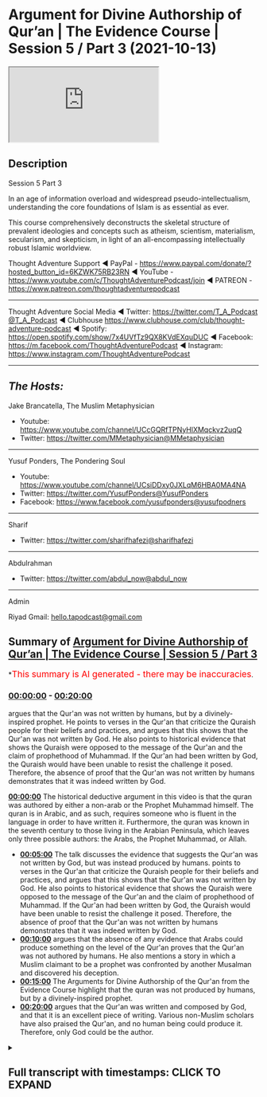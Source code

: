 # Argument for Divine Authorship of Qur’an | The Evidence Course | Session 5 / Part 3 (2021-10-13)

<iframe loading='lazy' src='https://www.youtube.com/embed/cVNx4Ubq1Dw'></iframe>

## Description

Session 5 Part 3

In an age of information overload and widespread pseudo-intellectualism, understanding the core foundations of Islam is as essential as ever. 

This course comprehensively deconstructs the skeletal structure of prevalent ideologies and concepts such as atheism, scientism, materialism, secularism, and skepticism, in light of an all-encompassing intellectually robust Islamic worldview.

Thought Adventure Support
◄ PayPal - https://www.paypal.com/donate/?hosted_button_id=6KZWK75RB23RN 
◄ YouTube - https://www.youtube.com/c/ThoughtAdventurePodcast/join
◄ PATREON - https://www.patreon.com/thoughtadventurepodcast
____________________________________________________________________

Thought Adventure Social Media
◄ Twitter: https://twitter.com/T_A_Podcast​​@T_A_Podcast
◄ Clubhouse https://www.clubhouse.com/club/thought-adventure-podcast
◄ Spotify: https://open.spotify.com/show/7x4UVfTz9QX8KVdEXquDUC
◄ Facebook: https://m.facebook.com/ThoughtAdventurePodcast
◄ Instagram: https://www.instagram.com/ThoughtAdventurePodcast​

----------------------------------------------------------------

*The Hosts:*
-----------------
Jake Brancatella, The Muslim Metaphysician

- Youtube: https://www.youtube.com/channel/UCcGQRfTPNyHlXMqckvz2uqQ
- Twitter:  https://twitter.com/MMetaphysician​​@MMetaphysician

-----------------

Yusuf Ponders, The Pondering Soul

- Youtube: https://www.youtube.com/channel/UCsiDDxy0JXLqM6HBA0MA4NA
- Twitter: https://twitter.com/YusufPonders​​@YusufPonders
- Facebook: https://www.facebook.com/yusufponders​@yusufpodners

-----------------

Sharif

- Twitter: https://twitter.com/sharifhafezi​​@sharifhafezi

-----------------

Abdulrahman

- Twitter: https://twitter.com/abdul_now​@abdul_now

-----------------

Admin

Riyad 
Gmail: hello.tapodcast@gmail.com

## Summary of [Argument for Divine Authorship of Qur’an | The Evidence Course | Session 5 / Part 3](https://www.youtube.com/watch?v=cVNx4Ubq1Dw)


*<span style="color:red; font-size:125%">This summary is AI generated - there may be inaccuracies</span>.

### [00:00:00](https://www.youtube.com/watch?v=cVNx4Ubq1Dw&t=0) - [00:20:00](https://www.youtube.com/watch?v=cVNx4Ubq1Dw&t=1200)

argues that the Qur'an was not written by humans, but by a divinely-inspired prophet. He points to verses in the Qur'an that criticize the Quraish people for their beliefs and practices, and argues that this shows that the Qur'an was not written by God. He also points to historical evidence that shows the Quraish were opposed to the message of the Qur'an and the claim of prophethood of Muhammad. If the Qur'an had been written by God, the Quraish would have been unable to resist the challenge it posed. Therefore, the absence of proof that the Qur'an was not written by humans demonstrates that it was indeed written by God.

**[00:00:00](https://www.youtube.com/watch?v=cVNx4Ubq1Dw&t=0)** The historical deductive argument in this video is that the quran was authored by either a non-arab or the Prophet Muhammad himself. The quran is in Arabic, and as such, requires someone who is fluent in the language in order to have written it. Furthermore, the quran was known in the seventh century to those living in the Arabian Peninsula, which leaves only three possible authors: the Arabs, the Prophet Muhammad, or Allah.
* **[00:05:00](https://www.youtube.com/watch?v=cVNx4Ubq1Dw&t=300)** The talk discusses the evidence that suggests the Qur'an was not written by God, but was instead produced by humans. points to verses in the Qur'an that criticize the Quraish people for their beliefs and practices, and argues that this shows that the Qur'an was not written by God. He also points to historical evidence that shows the Quraish were opposed to the message of the Qur'an and the claim of prophethood of Muhammad. If the Qur'an had been written by God, the Quraish would have been unable to resist the challenge it posed. Therefore, the absence of proof that the Qur'an was not written by humans demonstrates that it was indeed written by God.
* **[00:10:00](https://www.youtube.com/watch?v=cVNx4Ubq1Dw&t=600)** argues that the absence of any evidence that Arabs could produce something on the level of the Qur'an proves that the Qur'an was not authored by humans. He also mentions a story in which a Muslim claimant to be a prophet was confronted by another Musalman and discovered his deception.
* **[00:15:00](https://www.youtube.com/watch?v=cVNx4Ubq1Dw&t=900)** The Arguments for Divine Authorship of the Qur'an from the Evidence Course highlight that the quran was not produced by humans, but by a divinely-inspired prophet.
* **[00:20:00](https://www.youtube.com/watch?v=cVNx4Ubq1Dw&t=1200)** argues that the Qur'an was written and composed by God, and that it is an excellent piece of writing. Various non-Muslim scholars have also praised the Qur'an, and no human being could produce it. Therefore, only God could be the author.

<details><summary><h2>Full transcript with timestamps: CLICK TO EXPAND</h2></summary>

[0:00:14](https://youtu.be/cVNx4Ubq1Dw?t=14) we're going to look at the historical  
[0:00:16](https://youtu.be/cVNx4Ubq1Dw?t=16) deductive arguments understanding who  
[0:00:19](https://youtu.be/cVNx4Ubq1Dw?t=19) could have been the author of the quran  
[0:00:22](https://youtu.be/cVNx4Ubq1Dw?t=22) so one question that may remain  
[0:00:25](https://youtu.be/cVNx4Ubq1Dw?t=25) is whether the assessment of the quranic  
[0:00:26](https://youtu.be/cVNx4Ubq1Dw?t=26) linguistic mural miracle the marajasa  
[0:00:30](https://youtu.be/cVNx4Ubq1Dw?t=30) can be ascertained by a non-arabic  
[0:00:32](https://youtu.be/cVNx4Ubq1Dw?t=32) speaker  
[0:00:33](https://youtu.be/cVNx4Ubq1Dw?t=33) so in the previous video we explained in  
[0:00:35](https://youtu.be/cVNx4Ubq1Dw?t=35) a little detail  
[0:00:37](https://youtu.be/cVNx4Ubq1Dw?t=37) briefly covering the subject area about  
[0:00:39](https://youtu.be/cVNx4Ubq1Dw?t=39) how there are objective ways to analyze  
[0:00:42](https://youtu.be/cVNx4Ubq1Dw?t=42) the quranic composition but ultimately  
[0:00:45](https://youtu.be/cVNx4Ubq1Dw?t=45) this can only be assessed by those who  
[0:00:46](https://youtu.be/cVNx4Ubq1Dw?t=46) are capable in arabic language  
[0:00:49](https://youtu.be/cVNx4Ubq1Dw?t=49) so now we want to look at this  
[0:00:51](https://youtu.be/cVNx4Ubq1Dw?t=51) from a historical deductive argument in  
[0:00:54](https://youtu.be/cVNx4Ubq1Dw?t=54) order to demonstrate from a historical  
[0:00:57](https://youtu.be/cVNx4Ubq1Dw?t=57) analysis that the quran was truly a  
[0:00:59](https://youtu.be/cVNx4Ubq1Dw?t=59) revelation from allah  
[0:01:02](https://youtu.be/cVNx4Ubq1Dw?t=62) and that therefore a non-arab can look  
[0:01:04](https://youtu.be/cVNx4Ubq1Dw?t=64) at the history and understand and come  
[0:01:06](https://youtu.be/cVNx4Ubq1Dw?t=66) to the conclusion that this is indeed a  
[0:01:09](https://youtu.be/cVNx4Ubq1Dw?t=69) sign or miracle from allah  
[0:01:12](https://youtu.be/cVNx4Ubq1Dw?t=72) the essence of this argument is summed  
[0:01:14](https://youtu.be/cVNx4Ubq1Dw?t=74) up by understanding that and this is  
[0:01:17](https://youtu.be/cVNx4Ubq1Dw?t=77) really important  
[0:01:18](https://youtu.be/cVNx4Ubq1Dw?t=78) if you have will to perform an action so  
[0:01:21](https://youtu.be/cVNx4Ubq1Dw?t=81) if you have this intention this desire  
[0:01:23](https://youtu.be/cVNx4Ubq1Dw?t=83) this drive to perform the action if you  
[0:01:25](https://youtu.be/cVNx4Ubq1Dw?t=85) have the will to perform an action  
[0:01:27](https://youtu.be/cVNx4Ubq1Dw?t=87) and secondly  
[0:01:29](https://youtu.be/cVNx4Ubq1Dw?t=89) you have the capability of doing the  
[0:01:32](https://youtu.be/cVNx4Ubq1Dw?t=92) action  
[0:01:33](https://youtu.be/cVNx4Ubq1Dw?t=93) then what will inevitably follow  
[0:01:36](https://youtu.be/cVNx4Ubq1Dw?t=96) the action so if you have will plus  
[0:01:38](https://youtu.be/cVNx4Ubq1Dw?t=98) capability equals the action that's the  
[0:01:40](https://youtu.be/cVNx4Ubq1Dw?t=100) point that you know we need to remember  
[0:01:42](https://youtu.be/cVNx4Ubq1Dw?t=102) and think about throughout this video  
[0:01:45](https://youtu.be/cVNx4Ubq1Dw?t=105) we know that the quran  
[0:01:48](https://youtu.be/cVNx4Ubq1Dw?t=108) was the first was first known to  
[0:01:49](https://youtu.be/cVNx4Ubq1Dw?t=109) humanity in the seventh century so you  
[0:01:51](https://youtu.be/cVNx4Ubq1Dw?t=111) know if we go back every generation from  
[0:01:53](https://youtu.be/cVNx4Ubq1Dw?t=113) our generation people mentioned the  
[0:01:55](https://youtu.be/cVNx4Ubq1Dw?t=115) quran  
[0:01:56](https://youtu.be/cVNx4Ubq1Dw?t=116) previous one the previous one and so on  
[0:01:58](https://youtu.be/cVNx4Ubq1Dw?t=118) so forth and you go back throughout the  
[0:02:00](https://youtu.be/cVNx4Ubq1Dw?t=120) whole of the centuries they all referred  
[0:02:02](https://youtu.be/cVNx4Ubq1Dw?t=122) to a book that the muslims believed in  
[0:02:03](https://youtu.be/cVNx4Ubq1Dw?t=123) called the quran up until the 7th  
[0:02:05](https://youtu.be/cVNx4Ubq1Dw?t=125) century you go before the seventh  
[0:02:07](https://youtu.be/cVNx4Ubq1Dw?t=127) century no mention of quran after the  
[0:02:09](https://youtu.be/cVNx4Ubq1Dw?t=129) seventh century they start to mention  
[0:02:10](https://youtu.be/cVNx4Ubq1Dw?t=130) the quran  
[0:02:12](https://youtu.be/cVNx4Ubq1Dw?t=132) so the question is secondly we also know  
[0:02:15](https://youtu.be/cVNx4Ubq1Dw?t=135) that the quran was known to the people  
[0:02:17](https://youtu.be/cVNx4Ubq1Dw?t=137) of the arabian peninsula in peninsula in  
[0:02:20](https://youtu.be/cVNx4Ubq1Dw?t=140) the second in the seventh century  
[0:02:23](https://youtu.be/cVNx4Ubq1Dw?t=143) so we have ample air testimonial  
[0:02:25](https://youtu.be/cVNx4Ubq1Dw?t=145) evidence to demonstrate you know  
[0:02:27](https://youtu.be/cVNx4Ubq1Dw?t=147) historical evidence narrations you know  
[0:02:30](https://youtu.be/cVNx4Ubq1Dw?t=150) even written evidence that the quran in  
[0:02:33](https://youtu.be/cVNx4Ubq1Dw?t=153) the seventh century was revealed or was  
[0:02:35](https://youtu.be/cVNx4Ubq1Dw?t=155) was known to those people in the arabian  
[0:02:37](https://youtu.be/cVNx4Ubq1Dw?t=157) peninsula so the question we're going to  
[0:02:40](https://youtu.be/cVNx4Ubq1Dw?t=160) look at is in the seventh century  
[0:02:44](https://youtu.be/cVNx4Ubq1Dw?t=164) in the arab arabian peninsula the hijas  
[0:02:47](https://youtu.be/cVNx4Ubq1Dw?t=167) who could have been the possible author  
[0:02:49](https://youtu.be/cVNx4Ubq1Dw?t=169) of the quran  
[0:02:50](https://youtu.be/cVNx4Ubq1Dw?t=170) well we have four possible authors  
[0:02:52](https://youtu.be/cVNx4Ubq1Dw?t=172) one it could be a non-arab  
[0:02:55](https://youtu.be/cVNx4Ubq1Dw?t=175) or the non-arabs  
[0:02:57](https://youtu.be/cVNx4Ubq1Dw?t=177) secondly it could be the arabs who  
[0:02:59](https://youtu.be/cVNx4Ubq1Dw?t=179) produced the quran  
[0:03:00](https://youtu.be/cVNx4Ubq1Dw?t=180) thirdly it could be the prophet muhammad  
[0:03:02](https://youtu.be/cVNx4Ubq1Dw?t=182) sallallahu alaihi wasallam or fourthly  
[0:03:06](https://youtu.be/cVNx4Ubq1Dw?t=186) it could be allah  
[0:03:08](https://youtu.be/cVNx4Ubq1Dw?t=188) these are the only four possible authors  
[0:03:10](https://youtu.be/cVNx4Ubq1Dw?t=190) of the quran within the seventh century  
[0:03:13](https://youtu.be/cVNx4Ubq1Dw?t=193) in the arabian peninsula  
[0:03:15](https://youtu.be/cVNx4Ubq1Dw?t=195) where we can easily discount that the  
[0:03:17](https://youtu.be/cVNx4Ubq1Dw?t=197) non-arabs could have been the author of  
[0:03:19](https://youtu.be/cVNx4Ubq1Dw?t=199) the quran the quran is in arabic and  
[0:03:22](https://youtu.be/cVNx4Ubq1Dw?t=202) thus requires someone who is aware of  
[0:03:24](https://youtu.be/cVNx4Ubq1Dw?t=204) the arabic language is an obvious point  
[0:03:26](https://youtu.be/cVNx4Ubq1Dw?t=206) plus living in the arabian peninsula in  
[0:03:29](https://youtu.be/cVNx4Ubq1Dw?t=209) the 7th century so a non-arab by  
[0:03:31](https://youtu.be/cVNx4Ubq1Dw?t=211) definition who doesn't know arabic yeah  
[0:03:33](https://youtu.be/cVNx4Ubq1Dw?t=213) will not be the author of this the quran  
[0:03:37](https://youtu.be/cVNx4Ubq1Dw?t=217) this now leaves us with three possible  
[0:03:39](https://youtu.be/cVNx4Ubq1Dw?t=219) authors  
[0:03:40](https://youtu.be/cVNx4Ubq1Dw?t=220) for the quran well could the quran have  
[0:03:44](https://youtu.be/cVNx4Ubq1Dw?t=224) been produced by the arabs of that time  
[0:03:47](https://youtu.be/cVNx4Ubq1Dw?t=227) we know that the arabs were experts in  
[0:03:49](https://youtu.be/cVNx4Ubq1Dw?t=229) the arabic language  
[0:03:51](https://youtu.be/cVNx4Ubq1Dw?t=231) we mentioned in the previous videos that  
[0:03:53](https://youtu.be/cVNx4Ubq1Dw?t=233) the arabs prized language to a high  
[0:03:55](https://youtu.be/cVNx4Ubq1Dw?t=235) degree  
[0:03:56](https://youtu.be/cVNx4Ubq1Dw?t=236) composition of poetry was the method of  
[0:03:58](https://youtu.be/cVNx4Ubq1Dw?t=238) preserving their history they held  
[0:04:00](https://youtu.be/cVNx4Ubq1Dw?t=240) competitions over who produced the best  
[0:04:02](https://youtu.be/cVNx4Ubq1Dw?t=242) poetry  
[0:04:03](https://youtu.be/cVNx4Ubq1Dw?t=243) they had specialist poetry judges who  
[0:04:06](https://youtu.be/cVNx4Ubq1Dw?t=246) could adjudicate the verses that were  
[0:04:08](https://youtu.be/cVNx4Ubq1Dw?t=248) being produced they'd be specially  
[0:04:10](https://youtu.be/cVNx4Ubq1Dw?t=250) allocated areas in place like mecca in  
[0:04:13](https://youtu.be/cVNx4Ubq1Dw?t=253) the the market places where poets would  
[0:04:15](https://youtu.be/cVNx4Ubq1Dw?t=255) you know  
[0:04:16](https://youtu.be/cVNx4Ubq1Dw?t=256) gather the people and start reciting  
[0:04:18](https://youtu.be/cVNx4Ubq1Dw?t=258) poetry and the best of them would  
[0:04:20](https://youtu.be/cVNx4Ubq1Dw?t=260) achieve wealth and fame  
[0:04:22](https://youtu.be/cVNx4Ubq1Dw?t=262) they'd even send their children into the  
[0:04:24](https://youtu.be/cVNx4Ubq1Dw?t=264) desert in order to preserve and develop  
[0:04:26](https://youtu.be/cVNx4Ubq1Dw?t=266) the arabic language so they would send  
[0:04:28](https://youtu.be/cVNx4Ubq1Dw?t=268) them to the bedouin tribes and the  
[0:04:30](https://youtu.be/cVNx4Ubq1Dw?t=270) bedouin tribes would raise their  
[0:04:31](https://youtu.be/cVNx4Ubq1Dw?t=271) children in order one of the reasons why  
[0:04:33](https://youtu.be/cVNx4Ubq1Dw?t=273) was to preserve the arabic language to  
[0:04:35](https://youtu.be/cVNx4Ubq1Dw?t=275) make the arabic language strong and pure  
[0:04:38](https://youtu.be/cVNx4Ubq1Dw?t=278) before they come back into the cities  
[0:04:39](https://youtu.be/cVNx4Ubq1Dw?t=279) and towns  
[0:04:41](https://youtu.be/cVNx4Ubq1Dw?t=281) and we know through multiple testimonial  
[0:04:43](https://youtu.be/cVNx4Ubq1Dw?t=283) evidence about how important language  
[0:04:45](https://youtu.be/cVNx4Ubq1Dw?t=285) was to their arabs and how they would  
[0:04:47](https://youtu.be/cVNx4Ubq1Dw?t=287) produce great works of poachers as i  
[0:04:48](https://youtu.be/cVNx4Ubq1Dw?t=288) mentioned  
[0:04:49](https://youtu.be/cVNx4Ubq1Dw?t=289) you know for example an example of this  
[0:04:52](https://youtu.be/cVNx4Ubq1Dw?t=292) is the famous le cat the more alike are  
[0:04:55](https://youtu.be/cVNx4Ubq1Dw?t=295) the seven hanging poems that were  
[0:04:58](https://youtu.be/cVNx4Ubq1Dw?t=298) hung inside the kaaba they were  
[0:04:59](https://youtu.be/cVNx4Ubq1Dw?t=299) considered the best of the best poetry  
[0:05:02](https://youtu.be/cVNx4Ubq1Dw?t=302) they were the standard by which you  
[0:05:03](https://youtu.be/cVNx4Ubq1Dw?t=303) would judge other poems uh and poetry uh  
[0:05:07](https://youtu.be/cVNx4Ubq1Dw?t=307) against  
[0:05:09](https://youtu.be/cVNx4Ubq1Dw?t=309) so we certainly can consider the arabs  
[0:05:11](https://youtu.be/cVNx4Ubq1Dw?t=311) had a high degree of capability in the  
[0:05:13](https://youtu.be/cVNx4Ubq1Dw?t=313) language there were the experts secondly  
[0:05:16](https://youtu.be/cVNx4Ubq1Dw?t=316) we also know that the arabs were  
[0:05:18](https://youtu.be/cVNx4Ubq1Dw?t=318) challenged by the beliefs  
[0:05:20](https://youtu.be/cVNx4Ubq1Dw?t=320) and the linguistic miracle of the quran  
[0:05:23](https://youtu.be/cVNx4Ubq1Dw?t=323) the arabs were pagan polytheists they  
[0:05:25](https://youtu.be/cVNx4Ubq1Dw?t=325) worshipped many idols they saw  
[0:05:27](https://youtu.be/cVNx4Ubq1Dw?t=327) monotheistic message of the quran as a  
[0:05:29](https://youtu.be/cVNx4Ubq1Dw?t=329) direct challenge to their belief values  
[0:05:32](https://youtu.be/cVNx4Ubq1Dw?t=332) and practices  
[0:05:34](https://youtu.be/cVNx4Ubq1Dw?t=334) furthermore some of their practices was  
[0:05:37](https://youtu.be/cVNx4Ubq1Dw?t=337) severely criticized within the quran and  
[0:05:39](https://youtu.be/cVNx4Ubq1Dw?t=339) the sunnah and the examples and the  
[0:05:41](https://youtu.be/cVNx4Ubq1Dw?t=341) statements of the prophet sallallahu  
[0:05:43](https://youtu.be/cVNx4Ubq1Dw?t=343) alaihi wasallam for example the way they  
[0:05:45](https://youtu.be/cVNx4Ubq1Dw?t=345) buried the daughters alive the way the  
[0:05:47](https://youtu.be/cVNx4Ubq1Dw?t=347) rich and the powerful of mecca known as  
[0:05:49](https://youtu.be/cVNx4Ubq1Dw?t=349) the quraish they were criticized for  
[0:05:51](https://youtu.be/cVNx4Ubq1Dw?t=351) their exploitative practices like the  
[0:05:53](https://youtu.be/cVNx4Ubq1Dw?t=353) way they treated  
[0:05:55](https://youtu.be/cVNx4Ubq1Dw?t=355) the weak the poor the orphans or the  
[0:05:58](https://youtu.be/cVNx4Ubq1Dw?t=358) slaves at that time how tribalism was  
[0:06:00](https://youtu.be/cVNx4Ubq1Dw?t=360) rampant within society that created war  
[0:06:02](https://youtu.be/cVNx4Ubq1Dw?t=362) and division all the economic  
[0:06:04](https://youtu.be/cVNx4Ubq1Dw?t=364) malpractices and the cheating in the  
[0:06:06](https://youtu.be/cVNx4Ubq1Dw?t=366) marketplace places  
[0:06:08](https://youtu.be/cVNx4Ubq1Dw?t=368) so the quran criticized all this this  
[0:06:10](https://youtu.be/cVNx4Ubq1Dw?t=370) was part of the message of islam it  
[0:06:11](https://youtu.be/cVNx4Ubq1Dw?t=371) shook the society the quran also  
[0:06:14](https://youtu.be/cVNx4Ubq1Dw?t=374) criticized the corrupt leadership of  
[0:06:16](https://youtu.be/cVNx4Ubq1Dw?t=376) quraish by name like abu lahab or others  
[0:06:19](https://youtu.be/cVNx4Ubq1Dw?t=379) by implication like  
[0:06:22](https://youtu.be/cVNx4Ubq1Dw?t=382) or abu jahl and others so the quran was  
[0:06:25](https://youtu.be/cVNx4Ubq1Dw?t=385) revealed to a people held beliefs values  
[0:06:27](https://youtu.be/cVNx4Ubq1Dw?t=387) and practices that were severely  
[0:06:29](https://youtu.be/cVNx4Ubq1Dw?t=389) criticized  
[0:06:30](https://youtu.be/cVNx4Ubq1Dw?t=390) it wasn't surprising then that the  
[0:06:32](https://youtu.be/cVNx4Ubq1Dw?t=392) people in particular the powerful elite  
[0:06:36](https://youtu.be/cVNx4Ubq1Dw?t=396) in mecca and the arabian peninsula  
[0:06:38](https://youtu.be/cVNx4Ubq1Dw?t=398) opposed the message of the quran and the  
[0:06:41](https://youtu.be/cVNx4Ubq1Dw?t=401) the claim of prophethood of the prophet  
[0:06:43](https://youtu.be/cVNx4Ubq1Dw?t=403) muhammad sallallahu alaihi wasallam and  
[0:06:45](https://youtu.be/cVNx4Ubq1Dw?t=405) they oppose the prophet we know this  
[0:06:47](https://youtu.be/cVNx4Ubq1Dw?t=407) from the the historical narratives and  
[0:06:50](https://youtu.be/cVNx4Ubq1Dw?t=410) historical narrations they slandered the  
[0:06:52](https://youtu.be/cVNx4Ubq1Dw?t=412) prophet sallam they attacked the prophet  
[0:06:54](https://youtu.be/cVNx4Ubq1Dw?t=414) sallallahu alaihi wasallam they attacked  
[0:06:56](https://youtu.be/cVNx4Ubq1Dw?t=416) tortured and killed the companions  
[0:06:58](https://youtu.be/cVNx4Ubq1Dw?t=418) around the prophet sallallahu alaihi  
[0:06:59](https://youtu.be/cVNx4Ubq1Dw?t=419) wasallam they boycotted the prophet  
[0:07:01](https://youtu.be/cVNx4Ubq1Dw?t=421) sallallahu alaihi wasallam and his  
[0:07:02](https://youtu.be/cVNx4Ubq1Dw?t=422) followers in mecca and they even  
[0:07:04](https://youtu.be/cVNx4Ubq1Dw?t=424) conspired in the end before his  
[0:07:06](https://youtu.be/cVNx4Ubq1Dw?t=426) immigration uh to assassinate the sallam  
[0:07:10](https://youtu.be/cVNx4Ubq1Dw?t=430) later on when the prophet sallam you  
[0:07:12](https://youtu.be/cVNx4Ubq1Dw?t=432) know established an islamic state in  
[0:07:14](https://youtu.be/cVNx4Ubq1Dw?t=434) medina they send their armies to fight  
[0:07:16](https://youtu.be/cVNx4Ubq1Dw?t=436) against apostle and islam to stop islam  
[0:07:20](https://youtu.be/cVNx4Ubq1Dw?t=440) and the message  
[0:07:21](https://youtu.be/cVNx4Ubq1Dw?t=441) of the quran so what does this tell us  
[0:07:24](https://youtu.be/cVNx4Ubq1Dw?t=444) it tells us there was clearly a will  
[0:07:28](https://youtu.be/cVNx4Ubq1Dw?t=448) a desire to see islam destroyed  
[0:07:31](https://youtu.be/cVNx4Ubq1Dw?t=451) the quran only challenged the quraysh in  
[0:07:33](https://youtu.be/cVNx4Ubq1Dw?t=453) the arab society's beliefs values but  
[0:07:35](https://youtu.be/cVNx4Ubq1Dw?t=455) also made an audacious claim  
[0:07:38](https://youtu.be/cVNx4Ubq1Dw?t=458) about how to destroy islam how to  
[0:07:41](https://youtu.be/cVNx4Ubq1Dw?t=461) challenge the quran and refute the  
[0:07:44](https://youtu.be/cVNx4Ubq1Dw?t=464) prophethood of the prophet sallallahu  
[0:07:46](https://youtu.be/cVNx4Ubq1Dw?t=466) alaihi wasallam so the quran is turning  
[0:07:48](https://youtu.be/cVNx4Ubq1Dw?t=468) around and saying well if you don't  
[0:07:49](https://youtu.be/cVNx4Ubq1Dw?t=469) believe that this book  
[0:07:51](https://youtu.be/cVNx4Ubq1Dw?t=471) is in revelation then produce one surah  
[0:07:55](https://youtu.be/cVNx4Ubq1Dw?t=475) like it and we know that the shortest  
[0:07:57](https://youtu.be/cVNx4Ubq1Dw?t=477) surah of the quran  
[0:08:01](https://youtu.be/cVNx4Ubq1Dw?t=481) three sentences long that's all  
[0:08:03](https://youtu.be/cVNx4Ubq1Dw?t=483) this is all they had to produce three  
[0:08:06](https://youtu.be/cVNx4Ubq1Dw?t=486) sentences that match the eloquence of  
[0:08:08](https://youtu.be/cVNx4Ubq1Dw?t=488) the quran using the rules of the ballara  
[0:08:11](https://youtu.be/cVNx4Ubq1Dw?t=491) known to the arabs at the time at least  
[0:08:13](https://youtu.be/cVNx4Ubq1Dw?t=493) implicitly and as a result they would  
[0:08:16](https://youtu.be/cVNx4Ubq1Dw?t=496) have demonstrated that the quran is not  
[0:08:18](https://youtu.be/cVNx4Ubq1Dw?t=498) inimitable is not miraculous but was  
[0:08:21](https://youtu.be/cVNx4Ubq1Dw?t=501) within human production and therefore  
[0:08:23](https://youtu.be/cVNx4Ubq1Dw?t=503) was not from allah  
[0:08:26](https://youtu.be/cVNx4Ubq1Dw?t=506) so it's a bold challenge that the quran  
[0:08:28](https://youtu.be/cVNx4Ubq1Dw?t=508) allah is making  
[0:08:30](https://youtu.be/cVNx4Ubq1Dw?t=510) you know and so it becomes very  
[0:08:33](https://youtu.be/cVNx4Ubq1Dw?t=513) easy in our minds to realize that hold  
[0:08:35](https://youtu.be/cVNx4Ubq1Dw?t=515) on  
[0:08:36](https://youtu.be/cVNx4Ubq1Dw?t=516) if they had that strong desire to  
[0:08:38](https://youtu.be/cVNx4Ubq1Dw?t=518) destroy islam  
[0:08:39](https://youtu.be/cVNx4Ubq1Dw?t=519) and they had the capability in the  
[0:08:41](https://youtu.be/cVNx4Ubq1Dw?t=521) arabic language but they did not produce  
[0:08:44](https://youtu.be/cVNx4Ubq1Dw?t=524) the verse the surah of quran like also a  
[0:08:48](https://youtu.be/cVNx4Ubq1Dw?t=528) surah like the quran three sentences  
[0:08:51](https://youtu.be/cVNx4Ubq1Dw?t=531) like a surah of  
[0:08:52](https://youtu.be/cVNx4Ubq1Dw?t=532) quran then it demonstrates that actually  
[0:08:57](https://youtu.be/cVNx4Ubq1Dw?t=537) you know there was there's something  
[0:08:59](https://youtu.be/cVNx4Ubq1Dw?t=539) here  
[0:09:00](https://youtu.be/cVNx4Ubq1Dw?t=540) maybe they didn't have the capability to  
[0:09:02](https://youtu.be/cVNx4Ubq1Dw?t=542) produce it  
[0:09:03](https://youtu.be/cVNx4Ubq1Dw?t=543) romani who was a 10th century scholar  
[0:09:05](https://youtu.be/cVNx4Ubq1Dw?t=545) stated the inimitability of the quran is  
[0:09:08](https://youtu.be/cVNx4Ubq1Dw?t=548) manifested by the fact that despite a  
[0:09:10](https://youtu.be/cVNx4Ubq1Dw?t=550) huge number of claimants and a dire need  
[0:09:13](https://youtu.be/cVNx4Ubq1Dw?t=553) to respond the challenge was never taken  
[0:09:15](https://youtu.be/cVNx4Ubq1Dw?t=555) up it was never met  
[0:09:17](https://youtu.be/cVNx4Ubq1Dw?t=557) if then they met the challenge if so if  
[0:09:20](https://youtu.be/cVNx4Ubq1Dw?t=560) they actually did meet the challenge of  
[0:09:21](https://youtu.be/cVNx4Ubq1Dw?t=561) the quran  
[0:09:23](https://youtu.be/cVNx4Ubq1Dw?t=563) it would be clear  
[0:09:26](https://youtu.be/cVNx4Ubq1Dw?t=566) that with their desire to destroy islam  
[0:09:28](https://youtu.be/cVNx4Ubq1Dw?t=568) they would have spread this  
[0:09:30](https://youtu.be/cVNx4Ubq1Dw?t=570) far and wide across the arabian  
[0:09:31](https://youtu.be/cVNx4Ubq1Dw?t=571) peninsula we have met the challenge of  
[0:09:34](https://youtu.be/cVNx4Ubq1Dw?t=574) the quran we have imitated something  
[0:09:35](https://youtu.be/cVNx4Ubq1Dw?t=575) like a surah of the quran  
[0:09:38](https://youtu.be/cVNx4Ubq1Dw?t=578) so therefore  
[0:09:40](https://youtu.be/cVNx4Ubq1Dw?t=580) you know it's a simple it's a simple but  
[0:09:42](https://youtu.be/cVNx4Ubq1Dw?t=582) profound point but if we can say that  
[0:09:45](https://youtu.be/cVNx4Ubq1Dw?t=585) if we say that the absence of proof  
[0:09:48](https://youtu.be/cVNx4Ubq1Dw?t=588) or the absence of the proof of of  
[0:09:50](https://youtu.be/cVNx4Ubq1Dw?t=590) something that challenges the quran has  
[0:09:52](https://youtu.be/cVNx4Ubq1Dw?t=592) been met hasn't been met  
[0:09:54](https://youtu.be/cVNx4Ubq1Dw?t=594) then there is proof for its absence let  
[0:09:56](https://youtu.be/cVNx4Ubq1Dw?t=596) me just rephrase that  
[0:09:58](https://youtu.be/cVNx4Ubq1Dw?t=598) the absence of proof is proof for its  
[0:10:01](https://youtu.be/cVNx4Ubq1Dw?t=601) absence what do i mean by this the  
[0:10:03](https://youtu.be/cVNx4Ubq1Dw?t=603) absence of the fact that there is  
[0:10:04](https://youtu.be/cVNx4Ubq1Dw?t=604) something that challenges the quran by  
[0:10:06](https://youtu.be/cVNx4Ubq1Dw?t=606) the best of the arabs is a proof that  
[0:10:09](https://youtu.be/cVNx4Ubq1Dw?t=609) the arabs could not challenge the quran  
[0:10:12](https://youtu.be/cVNx4Ubq1Dw?t=612) they wanted to destroy islam they had  
[0:10:14](https://youtu.be/cVNx4Ubq1Dw?t=614) the capability in arabic language they  
[0:10:16](https://youtu.be/cVNx4Ubq1Dw?t=616) had the desire but they didn't have the  
[0:10:19](https://youtu.be/cVNx4Ubq1Dw?t=619) ability to produce anything on the level  
[0:10:21](https://youtu.be/cVNx4Ubq1Dw?t=621) of the quran  
[0:10:23](https://youtu.be/cVNx4Ubq1Dw?t=623) so we can see therefore  
[0:10:36](https://youtu.be/cVNx4Ubq1Dw?t=636) he commented upon this point he said in  
[0:10:38](https://youtu.be/cVNx4Ubq1Dw?t=638) spite of their strong motivation on  
[0:10:40](https://youtu.be/cVNx4Ubq1Dw?t=640) account of their tribal pride and  
[0:10:42](https://youtu.be/cVNx4Ubq1Dw?t=642) opposition to islam and in spite of the  
[0:10:44](https://youtu.be/cVNx4Ubq1Dw?t=644) fact that meeting the challenge would  
[0:10:46](https://youtu.be/cVNx4Ubq1Dw?t=646) have been easier for them  
[0:10:48](https://youtu.be/cVNx4Ubq1Dw?t=648) than fighting the muslims like engaging  
[0:10:49](https://youtu.be/cVNx4Ubq1Dw?t=649) the muslims in battle as they did all  
[0:10:51](https://youtu.be/cVNx4Ubq1Dw?t=651) needs to lose eventually that all they  
[0:10:54](https://youtu.be/cVNx4Ubq1Dw?t=654) had to do is meet the challenges of  
[0:10:55](https://youtu.be/cVNx4Ubq1Dw?t=655) quran but they didn't and that is an  
[0:10:57](https://youtu.be/cVNx4Ubq1Dw?t=657) indication that they couldn't produce  
[0:11:00](https://youtu.be/cVNx4Ubq1Dw?t=660) something like the quran like i said if  
[0:11:02](https://youtu.be/cVNx4Ubq1Dw?t=662) you have will  
[0:11:04](https://youtu.be/cVNx4Ubq1Dw?t=664) either desire the intention to do  
[0:11:06](https://youtu.be/cVNx4Ubq1Dw?t=666) something and you have the capability  
[0:11:08](https://youtu.be/cVNx4Ubq1Dw?t=668) you're going to get an action if you  
[0:11:10](https://youtu.be/cVNx4Ubq1Dw?t=670) don't have an action  
[0:11:11](https://youtu.be/cVNx4Ubq1Dw?t=671) which in this situation is a replication  
[0:11:13](https://youtu.be/cVNx4Ubq1Dw?t=673) of the quran or something like the quran  
[0:11:16](https://youtu.be/cVNx4Ubq1Dw?t=676) but you do know you have the will  
[0:11:18](https://youtu.be/cVNx4Ubq1Dw?t=678) then what is missing in the equation  
[0:11:21](https://youtu.be/cVNx4Ubq1Dw?t=681) capability i the ability to produce  
[0:11:23](https://youtu.be/cVNx4Ubq1Dw?t=683) something like the quran  
[0:11:26](https://youtu.be/cVNx4Ubq1Dw?t=686) and we also know from various statements  
[0:11:28](https://youtu.be/cVNx4Ubq1Dw?t=688) from the arabs at the time that actually  
[0:11:30](https://youtu.be/cVNx4Ubq1Dw?t=690) testified to the superior nature of the  
[0:11:32](https://youtu.be/cVNx4Ubq1Dw?t=692) quranic language for example  
[0:11:36](https://youtu.be/cVNx4Ubq1Dw?t=696) you know he replied about the quran he  
[0:11:38](https://youtu.be/cVNx4Ubq1Dw?t=698) goes what can i possibly say there is  
[0:11:41](https://youtu.be/cVNx4Ubq1Dw?t=701) not a single man who is more  
[0:11:43](https://youtu.be/cVNx4Ubq1Dw?t=703) knowledgeable of poetry or prose than i  
[0:11:45](https://youtu.be/cVNx4Ubq1Dw?t=705) or even that of the jinn and by allah  
[0:11:48](https://youtu.be/cVNx4Ubq1Dw?t=708) what he says bears no resemblance to  
[0:11:50](https://youtu.be/cVNx4Ubq1Dw?t=710) these things by allah what he says i the  
[0:11:54](https://youtu.be/cVNx4Ubq1Dw?t=714) quran has a sweetness to it and a charm  
[0:11:56](https://youtu.be/cVNx4Ubq1Dw?t=716) upon it the highest part of it is  
[0:11:59](https://youtu.be/cVNx4Ubq1Dw?t=719) fruitful and the lowest part of it is  
[0:12:01](https://youtu.be/cVNx4Ubq1Dw?t=721) gushing forth with bounty it dominates  
[0:12:04](https://youtu.be/cVNx4Ubq1Dw?t=724) and cannot be dominated and it crushes  
[0:12:06](https://youtu.be/cVNx4Ubq1Dw?t=726) all that  
[0:12:07](https://youtu.be/cVNx4Ubq1Dw?t=727) is under  
[0:12:08](https://youtu.be/cVNx4Ubq1Dw?t=728) it so it should be also noted that  
[0:12:11](https://youtu.be/cVNx4Ubq1Dw?t=731) this quote from  
[0:12:14](https://youtu.be/cVNx4Ubq1Dw?t=734) who's testifying to the superiority of  
[0:12:15](https://youtu.be/cVNx4Ubq1Dw?t=735) the quran actually remained an ardent  
[0:12:18](https://youtu.be/cVNx4Ubq1Dw?t=738) opponent to the prophet sallallahu  
[0:12:19](https://youtu.be/cVNx4Ubq1Dw?t=739) alaihi wasallam he was one of the  
[0:12:21](https://youtu.be/cVNx4Ubq1Dw?t=741) leaders of the quraish but there were  
[0:12:24](https://youtu.be/cVNx4Ubq1Dw?t=744) other people  
[0:12:25](https://youtu.be/cVNx4Ubq1Dw?t=745) who were poets at that time like  
[0:12:27](https://youtu.be/cVNx4Ubq1Dw?t=747) atafailadosi  
[0:12:29](https://youtu.be/cVNx4Ubq1Dw?t=749) like  
[0:12:32](https://youtu.be/cVNx4Ubq1Dw?t=752) he was  
[0:12:34](https://youtu.be/cVNx4Ubq1Dw?t=754) he was one of those people who is one of  
[0:12:36](https://youtu.be/cVNx4Ubq1Dw?t=756) the authors of the seven of one of the  
[0:12:38](https://youtu.be/cVNx4Ubq1Dw?t=758) seven poems that was hanging in the  
[0:12:40](https://youtu.be/cVNx4Ubq1Dw?t=760) kaaba and yet when he heard sur tul  
[0:12:43](https://youtu.be/cVNx4Ubq1Dw?t=763) khalthar recited to him  
[0:12:46](https://youtu.be/cVNx4Ubq1Dw?t=766) he was shocked by and he embraced islam  
[0:12:48](https://youtu.be/cVNx4Ubq1Dw?t=768) similar to philadelphia in the story  
[0:12:50](https://youtu.be/cVNx4Ubq1Dw?t=770) about how when he heard the verse of  
[0:12:52](https://youtu.be/cVNx4Ubq1Dw?t=772) quran he was known for his language  
[0:12:54](https://youtu.be/cVNx4Ubq1Dw?t=774) poetry and education he embraced islam  
[0:12:57](https://youtu.be/cVNx4Ubq1Dw?t=777) or the story of um who after hearing the  
[0:12:59](https://youtu.be/cVNx4Ubq1Dw?t=779) first seven or so verses of surah taha  
[0:13:02](https://youtu.be/cVNx4Ubq1Dw?t=782) embraced islam  
[0:13:05](https://youtu.be/cVNx4Ubq1Dw?t=785) now someone might claim  
[0:13:07](https://youtu.be/cVNx4Ubq1Dw?t=787) why don't we uh  
[0:13:09](https://youtu.be/cVNx4Ubq1Dw?t=789) someone might claim that the reason why  
[0:13:11](https://youtu.be/cVNx4Ubq1Dw?t=791) we don't have  
[0:13:12](https://youtu.be/cVNx4Ubq1Dw?t=792) uh you know a verse is comparable to the  
[0:13:15](https://youtu.be/cVNx4Ubq1Dw?t=795) quran is because the muslims destroyed  
[0:13:17](https://youtu.be/cVNx4Ubq1Dw?t=797) all challenges against the quran  
[0:13:19](https://youtu.be/cVNx4Ubq1Dw?t=799) somebody came produced the child they  
[0:13:21](https://youtu.be/cVNx4Ubq1Dw?t=801) killed him off before he could spread it  
[0:13:23](https://youtu.be/cVNx4Ubq1Dw?t=803) but the quraysh  
[0:13:25](https://youtu.be/cVNx4Ubq1Dw?t=805) had 13 years  
[0:13:27](https://youtu.be/cVNx4Ubq1Dw?t=807) before the migration the hijrah of the  
[0:13:29](https://youtu.be/cVNx4Ubq1Dw?t=809) prophet sallallahu alaihi wasallam to  
[0:13:31](https://youtu.be/cVNx4Ubq1Dw?t=811) compose three sentences and spread that  
[0:13:34](https://youtu.be/cVNx4Ubq1Dw?t=814) message far and wide  
[0:13:36](https://youtu.be/cVNx4Ubq1Dw?t=816) that the quran has been matched  
[0:13:38](https://youtu.be/cVNx4Ubq1Dw?t=818) furthermore even when the sallam arrived  
[0:13:40](https://youtu.be/cVNx4Ubq1Dw?t=820) in medina to establish the first islamic  
[0:13:42](https://youtu.be/cVNx4Ubq1Dw?t=822) state meccan quraish still remains  
[0:13:44](https://youtu.be/cVNx4Ubq1Dw?t=824) strong and independent most of arabian  
[0:13:47](https://youtu.be/cVNx4Ubq1Dw?t=827) peninsula were still non-muslim  
[0:13:50](https://youtu.be/cVNx4Ubq1Dw?t=830) and therefore they had ample time and  
[0:13:52](https://youtu.be/cVNx4Ubq1Dw?t=832) opportunity to match the quran in fact  
[0:13:54](https://youtu.be/cVNx4Ubq1Dw?t=834) it was after eight years of the proxima  
[0:13:56](https://youtu.be/cVNx4Ubq1Dw?t=836) in medina did mecca open up to islam  
[0:14:02](https://youtu.be/cVNx4Ubq1Dw?t=842) and also we know that even towards the  
[0:14:04](https://youtu.be/cVNx4Ubq1Dw?t=844) end of the life of the prophet  
[0:14:05](https://youtu.be/cVNx4Ubq1Dw?t=845) sallallahu alaihi wasallam life in this  
[0:14:06](https://youtu.be/cVNx4Ubq1Dw?t=846) world  
[0:14:07](https://youtu.be/cVNx4Ubq1Dw?t=847) that there were people that came like  
[0:14:09](https://youtu.be/cVNx4Ubq1Dw?t=849) muslim of the liar or muslim from banu  
[0:14:12](https://youtu.be/cVNx4Ubq1Dw?t=852) hanifa tribe who also declared himself  
[0:14:14](https://youtu.be/cVNx4Ubq1Dw?t=854) the prophet and he began trying to  
[0:14:16](https://youtu.be/cVNx4Ubq1Dw?t=856) imitate the son by you know reciting  
[0:14:18](https://youtu.be/cVNx4Ubq1Dw?t=858) verses you know  
[0:14:20](https://youtu.be/cVNx4Ubq1Dw?t=860) and there's a famous story in which  
[0:14:24](https://youtu.be/cVNx4Ubq1Dw?t=864) he came to muslim and he asked muslim  
[0:14:28](https://youtu.be/cVNx4Ubq1Dw?t=868) you claim to be a prophet recite some  
[0:14:29](https://youtu.be/cVNx4Ubq1Dw?t=869) verses and i think you recite you know  
[0:14:32](https://youtu.be/cVNx4Ubq1Dw?t=872) some different narrations but one of the  
[0:14:34](https://youtu.be/cVNx4Ubq1Dw?t=874) narrations is  
[0:14:38](https://youtu.be/cVNx4Ubq1Dw?t=878) which basically means the elephant what  
[0:14:40](https://youtu.be/cVNx4Ubq1Dw?t=880) is the elephant what will make you  
[0:14:41](https://youtu.be/cVNx4Ubq1Dw?t=881) visualize the elephant it has a long  
[0:14:43](https://youtu.be/cVNx4Ubq1Dw?t=883) nose and a short tail  
[0:14:44](https://youtu.be/cVNx4Ubq1Dw?t=884) yeah and so ahmad ibn al-ass said  
[0:14:48](https://youtu.be/cVNx4Ubq1Dw?t=888) you know you know that i know that  
[0:14:50](https://youtu.be/cVNx4Ubq1Dw?t=890) you're a liar yeah that you're not  
[0:14:53](https://youtu.be/cVNx4Ubq1Dw?t=893) really a prophet so he they they were  
[0:14:55](https://youtu.be/cVNx4Ubq1Dw?t=895) people who actually went into other  
[0:14:57](https://youtu.be/cVNx4Ubq1Dw?t=897) areas within the arabian peninsula even  
[0:14:59](https://youtu.be/cVNx4Ubq1Dw?t=899) towards the end of the life of the party  
[0:15:00](https://youtu.be/cVNx4Ubq1Dw?t=900) some trying to spread their poetry and  
[0:15:02](https://youtu.be/cVNx4Ubq1Dw?t=902) this poetry became known but also it was  
[0:15:05](https://youtu.be/cVNx4Ubq1Dw?t=905) also a self-refuting  
[0:15:06](https://youtu.be/cVNx4Ubq1Dw?t=906) challenge they refuted them as having  
[0:15:09](https://youtu.be/cVNx4Ubq1Dw?t=909) anything that was inimitable  
[0:15:10](https://youtu.be/cVNx4Ubq1Dw?t=910) so we can see that there was sufficient  
[0:15:12](https://youtu.be/cVNx4Ubq1Dw?t=912) time and opportunity to ensure that if  
[0:15:15](https://youtu.be/cVNx4Ubq1Dw?t=915) the quraysh and the arabs were able to  
[0:15:16](https://youtu.be/cVNx4Ubq1Dw?t=916) match the quran they could have spread  
[0:15:18](https://youtu.be/cVNx4Ubq1Dw?t=918) it and spread this idea throughout the  
[0:15:20](https://youtu.be/cVNx4Ubq1Dw?t=920) arabian peninsula in fact this claim  
[0:15:23](https://youtu.be/cVNx4Ubq1Dw?t=923) that the victors could remove the  
[0:15:24](https://youtu.be/cVNx4Ubq1Dw?t=924) challenges not something we see when we  
[0:15:26](https://youtu.be/cVNx4Ubq1Dw?t=926) assess the reality when we look at the  
[0:15:28](https://youtu.be/cVNx4Ubq1Dw?t=928) reality we don't see this  
[0:15:30](https://youtu.be/cVNx4Ubq1Dw?t=930) there have been many occasions where  
[0:15:32](https://youtu.be/cVNx4Ubq1Dw?t=932) states have tried to destroy an idea but  
[0:15:34](https://youtu.be/cVNx4Ubq1Dw?t=934) it was just too difficult it's just too  
[0:15:36](https://youtu.be/cVNx4Ubq1Dw?t=936) held too much by too many people and too  
[0:15:38](https://youtu.be/cVNx4Ubq1Dw?t=938) strongly as we mentioned about the  
[0:15:40](https://youtu.be/cVNx4Ubq1Dw?t=940) soviet union who tried to remove  
[0:15:41](https://youtu.be/cVNx4Ubq1Dw?t=941) religion from the society but it was  
[0:15:43](https://youtu.be/cVNx4Ubq1Dw?t=943) held on to the people so even though  
[0:15:45](https://youtu.be/cVNx4Ubq1Dw?t=945) they tried to do by the force of the  
[0:15:47](https://youtu.be/cVNx4Ubq1Dw?t=947) state it still continued or even you  
[0:15:49](https://youtu.be/cVNx4Ubq1Dw?t=949) know during the  
[0:15:51](https://youtu.be/cVNx4Ubq1Dw?t=951) periods of certain times of the khilafah  
[0:15:53](https://youtu.be/cVNx4Ubq1Dw?t=953) where they try to adopt on the marathon  
[0:15:55](https://youtu.be/cVNx4Ubq1Dw?t=955) creed and they try to you know enforce  
[0:15:58](https://youtu.be/cVNx4Ubq1Dw?t=958) that creed it you know it didn't stop  
[0:16:00](https://youtu.be/cVNx4Ubq1Dw?t=960) people still adhering to the other  
[0:16:02](https://youtu.be/cVNx4Ubq1Dw?t=962) creeds so this idea that you know they  
[0:16:04](https://youtu.be/cVNx4Ubq1Dw?t=964) the muslims somehow achieved dominance  
[0:16:06](https://youtu.be/cVNx4Ubq1Dw?t=966) and destroyed it's just false it's just  
[0:16:07](https://youtu.be/cVNx4Ubq1Dw?t=967) not a correct and irrational concept  
[0:16:10](https://youtu.be/cVNx4Ubq1Dw?t=970) regards to that  
[0:16:12](https://youtu.be/cVNx4Ubq1Dw?t=972) and only that but also the islamic state  
[0:16:14](https://youtu.be/cVNx4Ubq1Dw?t=974) when it spread in the early period so  
[0:16:15](https://youtu.be/cVNx4Ubq1Dw?t=975) did the arabic language so when new  
[0:16:17](https://youtu.be/cVNx4Ubq1Dw?t=977) lands were opened up and many of these  
[0:16:19](https://youtu.be/cVNx4Ubq1Dw?t=979) new lands had a large number of  
[0:16:21](https://youtu.be/cVNx4Ubq1Dw?t=981) non-muslims  
[0:16:23](https://youtu.be/cVNx4Ubq1Dw?t=983) they also started to learn arabic so you  
[0:16:24](https://youtu.be/cVNx4Ubq1Dw?t=984) had non-muslims in these lands in the  
[0:16:27](https://youtu.be/cVNx4Ubq1Dw?t=987) arab arabic speaking lands who spoke  
[0:16:29](https://youtu.be/cVNx4Ubq1Dw?t=989) arabic who also had the access or the  
[0:16:31](https://youtu.be/cVNx4Ubq1Dw?t=991) ability to produce something like the  
[0:16:33](https://youtu.be/cVNx4Ubq1Dw?t=993) quran so yet but yet throughout the  
[0:16:36](https://youtu.be/cVNx4Ubq1Dw?t=996) whole of the islamic history all the  
[0:16:38](https://youtu.be/cVNx4Ubq1Dw?t=998) muslim history or 1400 years of the  
[0:16:40](https://youtu.be/cVNx4Ubq1Dw?t=1000) challenge we've not seen one single  
[0:16:42](https://youtu.be/cVNx4Ubq1Dw?t=1002) person being able to match it  
[0:16:45](https://youtu.be/cVNx4Ubq1Dw?t=1005) in a credible way  
[0:16:46](https://youtu.be/cVNx4Ubq1Dw?t=1006) so what we've demonstrated that not only  
[0:16:48](https://youtu.be/cVNx4Ubq1Dw?t=1008) were the arabs had a strong desire to  
[0:16:50](https://youtu.be/cVNx4Ubq1Dw?t=1010) destroy islam and had a very relatively  
[0:16:53](https://youtu.be/cVNx4Ubq1Dw?t=1013) simple way of doing it  
[0:16:54](https://youtu.be/cVNx4Ubq1Dw?t=1014) but we also showed that they didn't do  
[0:16:57](https://youtu.be/cVNx4Ubq1Dw?t=1017) it they were simply in unable to produce  
[0:16:59](https://youtu.be/cVNx4Ubq1Dw?t=1019) something like the quran  
[0:17:01](https://youtu.be/cVNx4Ubq1Dw?t=1021) so it's very clear  
[0:17:03](https://youtu.be/cVNx4Ubq1Dw?t=1023) did the arabs produce quran no of course  
[0:17:05](https://youtu.be/cVNx4Ubq1Dw?t=1025) they didn't so this now leaves the last  
[0:17:08](https://youtu.be/cVNx4Ubq1Dw?t=1028) two possibilities could it have been the  
[0:17:10](https://youtu.be/cVNx4Ubq1Dw?t=1030) prophet sallallahu alaihi wasallam or we  
[0:17:12](https://youtu.be/cVNx4Ubq1Dw?t=1032) can discount the prophet sallallahu as  
[0:17:14](https://youtu.be/cVNx4Ubq1Dw?t=1034) being the author of the quran one the  
[0:17:16](https://youtu.be/cVNx4Ubq1Dw?t=1036) prophetic son would recite the verses in  
[0:17:17](https://youtu.be/cVNx4Ubq1Dw?t=1037) response to various incidences at times  
[0:17:20](https://youtu.be/cVNx4Ubq1Dw?t=1040) of war you know in response to questions  
[0:17:23](https://youtu.be/cVNx4Ubq1Dw?t=1043) and response accusations and as soon as  
[0:17:25](https://youtu.be/cVNx4Ubq1Dw?t=1045) the prophet saw recited the verse the  
[0:17:28](https://youtu.be/cVNx4Ubq1Dw?t=1048) verse was now you know memorized  
[0:17:30](https://youtu.be/cVNx4Ubq1Dw?t=1050) understood heard and if you had made one  
[0:17:33](https://youtu.be/cVNx4Ubq1Dw?t=1053) single grammatical mistake in over 6 000  
[0:17:36](https://youtu.be/cVNx4Ubq1Dw?t=1056) verses it would have been easy to point  
[0:17:38](https://youtu.be/cVNx4Ubq1Dw?t=1058) it out it isn't you know i would say it  
[0:17:40](https://youtu.be/cVNx4Ubq1Dw?t=1060) was impossible to speak in a  
[0:17:43](https://youtu.be/cVNx4Ubq1Dw?t=1063) grammatically perfect way you have to re  
[0:17:46](https://youtu.be/cVNx4Ubq1Dw?t=1066) write it down you have to look at your  
[0:17:48](https://youtu.be/cVNx4Ubq1Dw?t=1068) what you're saying and that way you can  
[0:17:50](https://youtu.be/cVNx4Ubq1Dw?t=1070) understand if it's grammatical you have  
[0:17:51](https://youtu.be/cVNx4Ubq1Dw?t=1071) to revise it you edit it you make  
[0:17:53](https://youtu.be/cVNx4Ubq1Dw?t=1073) mistake this is the nature of a human  
[0:17:54](https://youtu.be/cVNx4Ubq1Dw?t=1074) being we make mistakes but yet the  
[0:17:56](https://youtu.be/cVNx4Ubq1Dw?t=1076) partisan alum was reciting these verses  
[0:17:59](https://youtu.be/cVNx4Ubq1Dw?t=1079) perfectly not only perfectly in terms of  
[0:18:00](https://youtu.be/cVNx4Ubq1Dw?t=1080) grammar but the highest form of speech  
[0:18:03](https://youtu.be/cVNx4Ubq1Dw?t=1083) in a unique genre  
[0:18:05](https://youtu.be/cVNx4Ubq1Dw?t=1085) so we know that therefore you know from  
[0:18:07](https://youtu.be/cVNx4Ubq1Dw?t=1087) that point of view secondly  
[0:18:10](https://youtu.be/cVNx4Ubq1Dw?t=1090) is that the prophet sallam was known to  
[0:18:11](https://youtu.be/cVNx4Ubq1Dw?t=1091) be the unlettered prophet  
[0:18:13](https://youtu.be/cVNx4Ubq1Dw?t=1093) he wasn't known to have the ability to  
[0:18:16](https://youtu.be/cVNx4Ubq1Dw?t=1096) you know  
[0:18:17](https://youtu.be/cVNx4Ubq1Dw?t=1097) read or write or compose  
[0:18:19](https://youtu.be/cVNx4Ubq1Dw?t=1099) literature or compose poetry as well  
[0:18:21](https://youtu.be/cVNx4Ubq1Dw?t=1101) and this is what what was understood  
[0:18:23](https://youtu.be/cVNx4Ubq1Dw?t=1103) about the part of sallam in the 40 years  
[0:18:25](https://youtu.be/cVNx4Ubq1Dw?t=1105) prior to prophet the prophets have never  
[0:18:27](https://youtu.be/cVNx4Ubq1Dw?t=1107) recited or any uh composed any forms of  
[0:18:30](https://youtu.be/cVNx4Ubq1Dw?t=1110) poetry he was not known for that  
[0:18:32](https://youtu.be/cVNx4Ubq1Dw?t=1112) so  
[0:18:33](https://youtu.be/cVNx4Ubq1Dw?t=1113) for a person who has you know he's  
[0:18:35](https://youtu.be/cVNx4Ubq1Dw?t=1115) considered unlettered  
[0:18:37](https://youtu.be/cVNx4Ubq1Dw?t=1117) producing the highest form of arabic  
[0:18:39](https://youtu.be/cVNx4Ubq1Dw?t=1119) language that even still today uh  
[0:18:42](https://youtu.be/cVNx4Ubq1Dw?t=1122) upholds again it doesn't uh and it  
[0:18:45](https://youtu.be/cVNx4Ubq1Dw?t=1125) doesn't seem possible  
[0:18:47](https://youtu.be/cVNx4Ubq1Dw?t=1127) yeah that the boyzone could produce that  
[0:18:51](https://youtu.be/cVNx4Ubq1Dw?t=1131) thirdly  
[0:18:53](https://youtu.be/cVNx4Ubq1Dw?t=1133) the point here is really important if  
[0:18:55](https://youtu.be/cVNx4Ubq1Dw?t=1135) the prophet sallallahu alaihi wasallam  
[0:18:56](https://youtu.be/cVNx4Ubq1Dw?t=1136) was the author of the quran then the  
[0:18:58](https://youtu.be/cVNx4Ubq1Dw?t=1138) quran would be within human capability  
[0:19:01](https://youtu.be/cVNx4Ubq1Dw?t=1141) if then one person could produce it  
[0:19:04](https://youtu.be/cVNx4Ubq1Dw?t=1144) somebody else could replicate it  
[0:19:06](https://youtu.be/cVNx4Ubq1Dw?t=1146) and that's because we mentioned this  
[0:19:08](https://youtu.be/cVNx4Ubq1Dw?t=1148) before about isa al-assam that if a  
[0:19:10](https://youtu.be/cVNx4Ubq1Dw?t=1150) person produces something novel all  
[0:19:12](https://youtu.be/cVNx4Ubq1Dw?t=1152) they're doing is taking the prevalent  
[0:19:14](https://youtu.be/cVNx4Ubq1Dw?t=1154) knowledge previous information that  
[0:19:16](https://youtu.be/cVNx4Ubq1Dw?t=1156) exists within the environment and maybe  
[0:19:18](https://youtu.be/cVNx4Ubq1Dw?t=1158) arranging it in a way which is novel at  
[0:19:20](https://youtu.be/cVNx4Ubq1Dw?t=1160) that moment but then other people can  
[0:19:22](https://youtu.be/cVNx4Ubq1Dw?t=1162) look at and see what they're doing  
[0:19:24](https://youtu.be/cVNx4Ubq1Dw?t=1164) reverse engineer and produce something  
[0:19:26](https://youtu.be/cVNx4Ubq1Dw?t=1166) of similar quality towards this so when  
[0:19:30](https://youtu.be/cVNx4Ubq1Dw?t=1170) the prox if the participant produced the  
[0:19:32](https://youtu.be/cVNx4Ubq1Dw?t=1172) quran somebody else could  
[0:19:35](https://youtu.be/cVNx4Ubq1Dw?t=1175) can he use it  
[0:19:36](https://youtu.be/cVNx4Ubq1Dw?t=1176) i said look at it understand it reverse  
[0:19:38](https://youtu.be/cVNx4Ubq1Dw?t=1178) engineer and produce something similar  
[0:19:40](https://youtu.be/cVNx4Ubq1Dw?t=1180) to it  
[0:19:40](https://youtu.be/cVNx4Ubq1Dw?t=1180) fourth fourth reason why it couldn't be  
[0:19:42](https://youtu.be/cVNx4Ubq1Dw?t=1182) the point of the prophetic hadith the  
[0:19:45](https://youtu.be/cVNx4Ubq1Dw?t=1185) language the prophet sallamus language  
[0:19:46](https://youtu.be/cVNx4Ubq1Dw?t=1186) we know in prophetic hadith and some of  
[0:19:48](https://youtu.be/cVNx4Ubq1Dw?t=1188) these hadith hadith mutterwater clear  
[0:19:50](https://youtu.be/cVNx4Ubq1Dw?t=1190) cut we know that it definitely came from  
[0:19:51](https://youtu.be/cVNx4Ubq1Dw?t=1191) the prophet sallallahu  
[0:19:52](https://youtu.be/cVNx4Ubq1Dw?t=1192) is completely different in terms of the  
[0:19:55](https://youtu.be/cVNx4Ubq1Dw?t=1195) verses of quran for example the way the  
[0:19:57](https://youtu.be/cVNx4Ubq1Dw?t=1197) sentences are constructed the types of  
[0:19:59](https://youtu.be/cVNx4Ubq1Dw?t=1199) words that are used the style of  
[0:20:00](https://youtu.be/cVNx4Ubq1Dw?t=1200) language indicate that they are  
[0:20:02](https://youtu.be/cVNx4Ubq1Dw?t=1202) completely distinct distinct  
[0:20:04](https://youtu.be/cVNx4Ubq1Dw?t=1204) authors  
[0:20:06](https://youtu.be/cVNx4Ubq1Dw?t=1206) and also the quran contains information  
[0:20:08](https://youtu.be/cVNx4Ubq1Dw?t=1208) like predictions of future events in  
[0:20:10](https://youtu.be/cVNx4Ubq1Dw?t=1210) historical events which were simply  
[0:20:12](https://youtu.be/cVNx4Ubq1Dw?t=1212) outside of the prophet sallallahu alaihi  
[0:20:14](https://youtu.be/cVNx4Ubq1Dw?t=1214) wasallam's capability of knowing and  
[0:20:16](https://youtu.be/cVNx4Ubq1Dw?t=1216) there's numerous examples of this  
[0:20:18](https://youtu.be/cVNx4Ubq1Dw?t=1218) therefore it becomes  
[0:20:20](https://youtu.be/cVNx4Ubq1Dw?t=1220) absolutely clear  
[0:20:22](https://youtu.be/cVNx4Ubq1Dw?t=1222) that the quran could not have been  
[0:20:23](https://youtu.be/cVNx4Ubq1Dw?t=1223) written  
[0:20:24](https://youtu.be/cVNx4Ubq1Dw?t=1224) nor composed by the prophet sallallahu  
[0:20:26](https://youtu.be/cVNx4Ubq1Dw?t=1226) alaihi wasallam so if we've just  
[0:20:28](https://youtu.be/cVNx4Ubq1Dw?t=1228) discounted the non-arabs and we've  
[0:20:30](https://youtu.be/cVNx4Ubq1Dw?t=1230) discounted the arabs and we've discarded  
[0:20:32](https://youtu.be/cVNx4Ubq1Dw?t=1232) the prophet salallahu  
[0:20:34](https://youtu.be/cVNx4Ubq1Dw?t=1234) anyway as being the possible author in  
[0:20:37](https://youtu.be/cVNx4Ubq1Dw?t=1237) the seventh century in the arabian  
[0:20:38](https://youtu.be/cVNx4Ubq1Dw?t=1238) peninsula  
[0:20:40](https://youtu.be/cVNx4Ubq1Dw?t=1240) then who could be the only possible  
[0:20:42](https://youtu.be/cVNx4Ubq1Dw?t=1242) author of the quran  
[0:20:44](https://youtu.be/cVNx4Ubq1Dw?t=1244) allah obviously  
[0:20:46](https://youtu.be/cVNx4Ubq1Dw?t=1246) so to summarize the quran was first  
[0:20:48](https://youtu.be/cVNx4Ubq1Dw?t=1248) known in the arabian peninsula in the  
[0:20:50](https://youtu.be/cVNx4Ubq1Dw?t=1250) 7th century  
[0:20:51](https://youtu.be/cVNx4Ubq1Dw?t=1251) common era the arabs were highly capable  
[0:20:54](https://youtu.be/cVNx4Ubq1Dw?t=1254) in the arabic language the arabs sought  
[0:20:56](https://youtu.be/cVNx4Ubq1Dw?t=1256) to destroy islam as it was antagonistic  
[0:20:58](https://youtu.be/cVNx4Ubq1Dw?t=1258) to their beliefs values practices and  
[0:21:00](https://youtu.be/cVNx4Ubq1Dw?t=1260) societal structures  
[0:21:01](https://youtu.be/cVNx4Ubq1Dw?t=1261) if they were able to produce free  
[0:21:03](https://youtu.be/cVNx4Ubq1Dw?t=1263) sentences like the quran then the  
[0:21:04](https://youtu.be/cVNx4Ubq1Dw?t=1264) intellectual challenge would have been  
[0:21:06](https://youtu.be/cVNx4Ubq1Dw?t=1266) met and the prophethood of the prophet  
[0:21:08](https://youtu.be/cVNx4Ubq1Dw?t=1268) sallallahu alaihi wasallam would have  
[0:21:10](https://youtu.be/cVNx4Ubq1Dw?t=1270) ended there and then  
[0:21:12](https://youtu.be/cVNx4Ubq1Dw?t=1272) no challenge was ever met we know this  
[0:21:14](https://youtu.be/cVNx4Ubq1Dw?t=1274) by first the absence of any similar  
[0:21:17](https://youtu.be/cVNx4Ubq1Dw?t=1277) verses like the quran we also know this  
[0:21:19](https://youtu.be/cVNx4Ubq1Dw?t=1279) because the quran remains unchallenged  
[0:21:22](https://youtu.be/cVNx4Ubq1Dw?t=1282) and quran exists today if it had been  
[0:21:24](https://youtu.be/cVNx4Ubq1Dw?t=1284) met 1400 years ago nobody would have  
[0:21:27](https://youtu.be/cVNx4Ubq1Dw?t=1287) you know taken it forward beyond that  
[0:21:29](https://youtu.be/cVNx4Ubq1Dw?t=1289) certainly there's thirdly the fact that  
[0:21:31](https://youtu.be/cVNx4Ubq1Dw?t=1291) there still remains the intellectual  
[0:21:32](https://youtu.be/cVNx4Ubq1Dw?t=1292) foundation uh challenge founded within  
[0:21:34](https://youtu.be/cVNx4Ubq1Dw?t=1294) the quran and finally the arabs  
[0:21:37](https://youtu.be/cVNx4Ubq1Dw?t=1297) themselves testified that no human being  
[0:21:39](https://youtu.be/cVNx4Ubq1Dw?t=1299) could produce or replicate the quran the  
[0:21:41](https://youtu.be/cVNx4Ubq1Dw?t=1301) prophet sallallahu alaihi wasallam is  
[0:21:42](https://youtu.be/cVNx4Ubq1Dw?t=1302) one of the arabs if he produced the  
[0:21:44](https://youtu.be/cVNx4Ubq1Dw?t=1304) quran then other people could have  
[0:21:46](https://youtu.be/cVNx4Ubq1Dw?t=1306) produced the quran  
[0:21:47](https://youtu.be/cVNx4Ubq1Dw?t=1307) therefore the only possibility the only  
[0:21:50](https://youtu.be/cVNx4Ubq1Dw?t=1310) possible author of the quran for this  
[0:21:53](https://youtu.be/cVNx4Ubq1Dw?t=1313) historical deductive and or historical  
[0:21:55](https://youtu.be/cVNx4Ubq1Dw?t=1315) analysis method for a deductive process  
[0:21:58](https://youtu.be/cVNx4Ubq1Dw?t=1318) means that only allah  
[0:22:01](https://youtu.be/cVNx4Ubq1Dw?t=1321) could have been the possible author of  
[0:22:03](https://youtu.be/cVNx4Ubq1Dw?t=1323) the quran  
[0:22:05](https://youtu.be/cVNx4Ubq1Dw?t=1325) what if somebody claims  
[0:22:07](https://youtu.be/cVNx4Ubq1Dw?t=1327) that maybe somebody in the future could  
[0:22:09](https://youtu.be/cVNx4Ubq1Dw?t=1329) replicate the quran well if we've proven  
[0:22:11](https://youtu.be/cVNx4Ubq1Dw?t=1331) that the author backs 1400 years ago is  
[0:22:14](https://youtu.be/cVNx4Ubq1Dw?t=1334) the lord of the worlds the all-knowing  
[0:22:17](https://youtu.be/cVNx4Ubq1Dw?t=1337) and if the lord of the world and all  
[0:22:18](https://youtu.be/cVNx4Ubq1Dw?t=1338) knowing states that no human being will  
[0:22:21](https://youtu.be/cVNx4Ubq1Dw?t=1341) produce something like the quran then we  
[0:22:23](https://youtu.be/cVNx4Ubq1Dw?t=1343) can take that as  
[0:22:25](https://youtu.be/cVNx4Ubq1Dw?t=1345) definitive knowledge and therefore  
[0:22:26](https://youtu.be/cVNx4Ubq1Dw?t=1346) nobody in the future will have produced  
[0:22:30](https://youtu.be/cVNx4Ubq1Dw?t=1350) will be able to produce the quran if  
[0:22:32](https://youtu.be/cVNx4Ubq1Dw?t=1352) we've proven  
[0:22:33](https://youtu.be/cVNx4Ubq1Dw?t=1353) what who is the author in the past  
[0:22:37](https://youtu.be/cVNx4Ubq1Dw?t=1357) there's many more points that can be  
[0:22:39](https://youtu.be/cVNx4Ubq1Dw?t=1359) mentioned in regards to this historical  
[0:22:41](https://youtu.be/cVNx4Ubq1Dw?t=1361) deductive method we've not mentioned  
[0:22:44](https://youtu.be/cVNx4Ubq1Dw?t=1364) also some of the non-muslim orientalists  
[0:22:47](https://youtu.be/cVNx4Ubq1Dw?t=1367) throughout history that have talked  
[0:22:49](https://youtu.be/cVNx4Ubq1Dw?t=1369) about the inimitable excellence of the  
[0:22:51](https://youtu.be/cVNx4Ubq1Dw?t=1371) quran like for example the professor  
[0:22:54](https://youtu.be/cVNx4Ubq1Dw?t=1374) of oriental studies  
[0:22:56](https://youtu.be/cVNx4Ubq1Dw?t=1376) martin zamet or the orientalist aj  
[0:23:01](https://youtu.be/cVNx4Ubq1Dw?t=1381) abre or professor bruce lawrence or  
[0:23:04](https://youtu.be/cVNx4Ubq1Dw?t=1384) hamilton gribb or palmer or numerous  
[0:23:07](https://youtu.be/cVNx4Ubq1Dw?t=1387) other writers from the non-muslims and  
[0:23:09](https://youtu.be/cVNx4Ubq1Dw?t=1389) we've not even mentioned the muslims or  
[0:23:11](https://youtu.be/cVNx4Ubq1Dw?t=1391) what they have said like barcalanni as  
[0:23:13](https://youtu.be/cVNx4Ubq1Dw?t=1393) your journey and others  
[0:23:15](https://youtu.be/cVNx4Ubq1Dw?t=1395) all of this clearly indicates to us  
[0:23:18](https://youtu.be/cVNx4Ubq1Dw?t=1398) and numerous testimonial evidence  
[0:23:20](https://youtu.be/cVNx4Ubq1Dw?t=1400) numerous examples that the quran  
[0:23:22](https://youtu.be/cVNx4Ubq1Dw?t=1402) is a has a divine origin and just as one  
[0:23:26](https://youtu.be/cVNx4Ubq1Dw?t=1406) final point  
[0:23:27](https://youtu.be/cVNx4Ubq1Dw?t=1407) just like you know when we turn around  
[0:23:29](https://youtu.be/cVNx4Ubq1Dw?t=1409) and say oh can a non-arab understand the  
[0:23:31](https://youtu.be/cVNx4Ubq1Dw?t=1411) quran you know we're not experts just  
[0:23:34](https://youtu.be/cVNx4Ubq1Dw?t=1414) like the people around who saw the  
[0:23:36](https://youtu.be/cVNx4Ubq1Dw?t=1416) magicians compete with musa alayhi  
[0:23:38](https://youtu.be/cVNx4Ubq1Dw?t=1418) salaam could not make the assessment of  
[0:23:40](https://youtu.be/cVNx4Ubq1Dw?t=1420) whether musa al-islam's actions was a  
[0:23:43](https://youtu.be/cVNx4Ubq1Dw?t=1423) magic or was it a miracle  
[0:23:46](https://youtu.be/cVNx4Ubq1Dw?t=1426) that they were able to base their belief  
[0:23:48](https://youtu.be/cVNx4Ubq1Dw?t=1428) that it was indeed a miracle because of  
[0:23:51](https://youtu.be/cVNx4Ubq1Dw?t=1431) whom the experts testifying  
[0:23:55](https://youtu.be/cVNx4Ubq1Dw?t=1435) to the inimitable nature of musa  
[0:23:57](https://youtu.be/cVNx4Ubq1Dw?t=1437) al-islam's miracle and we have the exact  
[0:23:59](https://youtu.be/cVNx4Ubq1Dw?t=1439) same thing we have the experts in the  
[0:24:01](https://youtu.be/cVNx4Ubq1Dw?t=1441) arabic language who testify to the  
[0:24:04](https://youtu.be/cVNx4Ubq1Dw?t=1444) inimitable nature of the quranic  
[0:24:06](https://youtu.be/cVNx4Ubq1Dw?t=1446) language and therefore the prophethood  
[0:24:08](https://youtu.be/cVNx4Ubq1Dw?t=1448) of the prophets  
[0:24:20](https://youtu.be/cVNx4Ubq1Dw?t=1460) you  
</details>